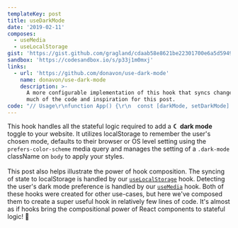 ```yaml
---
templateKey: post
title: useDarkMode
date: '2019-02-11'
composes:
  - useMedia
  - useLocalStorage
gist: 'https://gist.github.com/gragland/cdaab58e8621be22301700e6a5d59498'
sandbox: 'https://codesandbox.io/s/p33j1m0mxj'
links:
  - url: 'https://github.com/donavon/use-dark-mode'
    name: donavon/use-dark-mode
    description: >-
      A more configurable implementation of this hook that syncs changes across browser tabs and handles SSR. Provided
      much of the code and inspiration for this post.
code: "// Usage\r\nfunction App() {\r\n  const [darkMode, setDarkMode] = useDarkMode();\r\n\r\n  return (\r\n    <div>\r\n      <div className=\"navbar\">\r\n        <Toggle darkMode={darkMode} setDarkMode={setDarkMode} />\r\n      </div>\r\n      <Content />\r\n    </div>\r\n  );\r\n}\r\n\r\n// Hook\r\nfunction useDarkMode() {\r\n  // Use our useLocalStorage hook to persist state through a page refresh.\r\n  // Read the recipe for this hook to learn more: usehooks.com/useLocalStorage\r\n  const [enabledState, setEnabledState] = useLocalStorage('dark-mode-enabled');\r\n\r\n  // See if user has set a browser or OS preference for dark mode.\r\n  // The usePrefersDarkMode hook composes a useMedia hook (see code below).\r\n  const prefersDarkMode = usePrefersDarkMode();\r\n\r\n  // If enabledState is defined use it, otherwise fallback to prefersDarkMode.\r\n  // This allows user to override OS level setting on our website.\r\n  const enabled =\r\n    typeof enabledState !== 'undefined' ? enabledState : prefersDarkMode;\r\n\r\n  // Fire off effect that add/removes dark mode class\r\n  useEffect(\r\n    () => {\r\n      const className = 'dark-mode';\r\n      const element = window.document.body;\r\n      if (enabled) {\r\n        element.classList.add(className);\r\n      } else {\r\n        element.classList.remove(className);\r\n      }\r\n    },\r\n    [enabled] // Only re-call effect when value changes\r\n  );\r\n\r\n  // Return enabled state and setter\r\n  return [enabled, setEnabledState];\r\n}\r\n\r\n// Compose our useMedia hook to detect dark mode preference.\r\n// The API for useMedia looks a bit weird, but that's because ...\r\n// ... it was designed to support multiple media queries and return values.\r\n// Thanks to hook composition we can hide away that extra complexity!\r\n// Read the recipe for useMedia to learn more: usehooks.com/useMedia\r\nfunction usePrefersDarkMode() {\r\n  return useMedia(['(prefers-color-scheme: dark)'], [true], false);\r\n}\r\n"
---
```


This hook handles all the stateful logic required to add a <b>☾ dark mode</b> toggle to your website. It utilizes localStorage to remember the user's chosen mode, defaults to their browser or OS level setting using the `prefers-color-scheme` media query and manages the setting of a `.dark-mode` className on `body` to apply your styles.
<br/><br/>
This post also helps illustrate the power of hook composition. The syncing of state to localStorage is handled by our [`useLocalStorage`](/useLocalStorage) hook. Detecting the user's dark mode preference is handled by our [`useMedia`](/useMedia) hook. Both of these hooks were created for other use-cases, but here we've composed them to create a super useful hook in relatively few lines of code. It's almost as if hooks bring the compositional power of React components to stateful logic! 🤯
